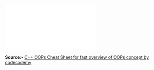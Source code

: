 ![](assets/CheatSheet-C++-OOP.pdf)

<strong>Source:-</strong>  [C++ OOPs Cheat Sheet for fast overview of OOPs concept by codecademy](https://www.codecademy.com/learn/c-plus-plus-for-programmers/modules/object-oriented-programming-in-cpp/cheatsheet)
